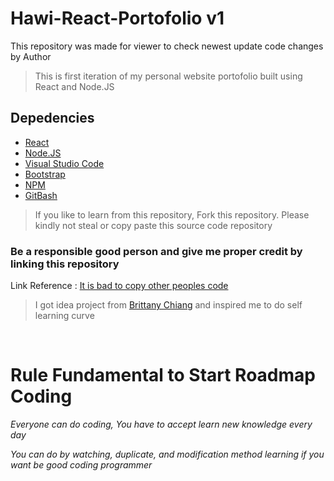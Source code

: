 # Hawi-React-Portofolio v1

This repository was made for viewer to check newest update code changes by Author

> This is first iteration of my personal website portofolio built using React and Node.JS

## Depedencies 

- [React](https://react.dev/)
- [Node.JS](https://nodejs.org/en)
- [Visual Studio Code](https://code.visualstudio.com/)
- [Bootstrap](https://getbootstrap.com/docs/5.3/getting-started/introduction/)
- [NPM](https://docs.npmjs.com/)
- [GitBash](https://git-scm.com/downloads)

> If you like to learn from this repository, Fork this repository.
> Please kindly not steal or copy paste this source code repository

### Be a responsible good person and give me proper credit by linking this repository

Link Reference : [It is bad to copy other peoples code](https://www.quora.com/Is-it-bad-to-copy-other-peoples-code)

> I got idea project from [Brittany Chiang](https://github.com/bchiang7/bchiang7.github.io) and inspired me to do self learning curve

<br>

# Rule Fundamental to Start Roadmap Coding
<i>Everyone can do coding, You have to accept learn new knowledge every day</i>

<i>You can do by watching, duplicate, and modification method learning if you want be good coding programmer</i>
